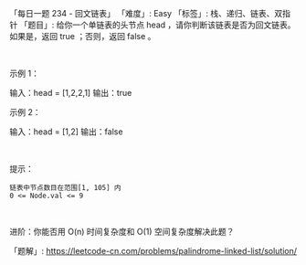 「每日一题 234 - 回文链表」
「难度」: Easy
「标签」: 栈、递归、链表、双指针
「题目」: 给你一个单链表的头节点 head ，请你判断该链表是否为回文链表。如果是，返回 true ；否则，返回 false 。

 

示例 1：

输入：head = [1,2,2,1]
输出：true


示例 2：

输入：head = [1,2]
输出：false


 

提示：


	链表中节点数目在范围[1, 105] 内
	0 <= Node.val <= 9


 

进阶：你能否用 O(n) 时间复杂度和 O(1) 空间复杂度解决此题？


「题解」: https://leetcode-cn.com/problems/palindrome-linked-list/solution/